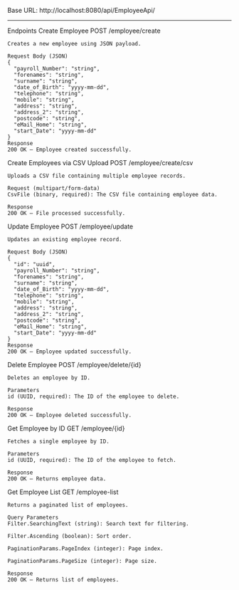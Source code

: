 Base URL:
http://localhost:8080/api/EmployeeApi/

***************************************************
Endpoints
Create Employee
	POST /employee/create

	Creates a new employee using JSON payload.

	Request Body (JSON)
	{
	  "payroll_Number": "string",
	  "forenames": "string",
	  "surname": "string",
	  "date_of_Birth": "yyyy-mm-dd",
	  "telephone": "string",
	  "mobile": "string",
	  "address": "string",
	  "address_2": "string",
	  "postcode": "string",
	  "eMail_Home": "string",
	  "start_Date": "yyyy-mm-dd"
	}
	Response
	200 OK – Employee created successfully.

Create Employees via CSV Upload
	POST /employee/create/csv

	Uploads a CSV file containing multiple employee records.

	Request (multipart/form-data)
	CsvFile (binary, required): The CSV file containing employee data.

	Response
	200 OK – File processed successfully.

Update Employee
	POST /employee/update

	Updates an existing employee record.

	Request Body (JSON)
	{
	  "id": "uuid",
	  "payroll_Number": "string",
	  "forenames": "string",
	  "surname": "string",
	  "date_of_Birth": "yyyy-mm-dd",
	  "telephone": "string",
	  "mobile": "string",
	  "address": "string",
	  "address_2": "string",
	  "postcode": "string",
	  "eMail_Home": "string",
	  "start_Date": "yyyy-mm-dd"
	}
	Response
	200 OK – Employee updated successfully.

Delete Employee
	POST /employee/delete/{id}

	Deletes an employee by ID.

	Parameters
	id (UUID, required): The ID of the employee to delete.

	Response
	200 OK – Employee deleted successfully.

Get Employee by ID
	GET /employee/{id}

	Fetches a single employee by ID.

	Parameters
	id (UUID, required): The ID of the employee to fetch.

	Response
	200 OK – Returns employee data.

Get Employee List
	GET /employee-list

	Returns a paginated list of employees.

	Query Parameters
	Filter.SearchingText (string): Search text for filtering.

	Filter.Ascending (boolean): Sort order.

	PaginationParams.PageIndex (integer): Page index.

	PaginationParams.PageSize (integer): Page size.

	Response
	200 OK – Returns list of employees.